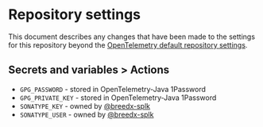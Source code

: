 # Repository settings

This document describes any changes that have been made to the
settings for this repository beyond the [OpenTelemetry default repository
settings](https://github.com/open-telemetry/community/blob/main/docs/how-to-configure-new-repository.md#repository-settings).

## Secrets and variables > Actions

* `GPG_PASSWORD` - stored in OpenTelemetry-Java 1Password
* `GPG_PRIVATE_KEY` - stored in OpenTelemetry-Java 1Password
* `SONATYPE_KEY` - owned by [@breedx-splk](https://github.com/breedx-splk)
* `SONATYPE_USER` - owned by [@breedx-splk](https://github.com/breedx-splk)